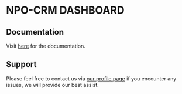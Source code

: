 # NPO-CRM DASHBOARD 



## Documentation

Visit [here](https://elstar.themenate.net/docs/documentation/introduction) for the documentation.

## Support

Please feel free to contact us via [our profile page](https://themeforest.net/user/theme_nate) if you encounter any issues, we will provide our best assist.
